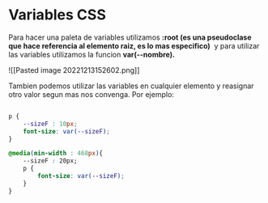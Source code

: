# Variables CSS

Para hacer una paleta de variables utilizamos **:root (es una pseudoclase que hace referencia al elemento raiz, es lo mas especifico)**  y para utilizar las variables utilizamos la funcion **var(--nombre).**

![[Pasted image 20221213152602.png]]

Tambien podemos utilizar las variables en cualquier elemento y reasignar otro valor segun mas nos convenga. Por ejemplo:

```css

p {
	--sizeF : 10px;
	font-size: var(--sizeF);
}

@media(min-width : 468px){
	--sizeF : 20px;
	p {
		font-size: var(--sizeF);
	}
}
```

